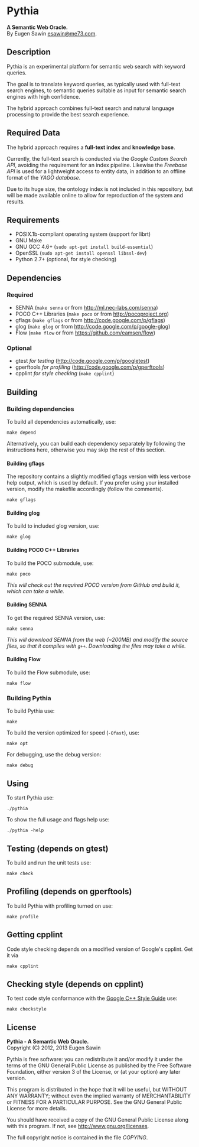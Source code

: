# Pythia
**A Semantic Web Oracle.**   
By Eugen Sawin <esawin@me73.com>.

## Description
Pythia is an experimental platform for semantic web search with keyword
queries.

The goal is to translate keyword queries, as typically used with full-text
search engines, to semantic queries suitable as input for semantic search
engines with high confidence.

The hybrid approach combines full-text search and natural language
processing to provide the best search experience.

## Required Data
The hybrid approach requires a **full-text index** and **knowledge base**.

Currently, the full-text search is conducted via the *Google Custom Search API*,
avoiding the requirement for an index pipeline. Likewise the *Freebase API* is
used for a lightweight access to entity data, in addition to an offline format
of the *YAGO database*.

Due to its huge size, the ontology index is not included in this repository, but
will be
made available online to allow for reproduction of the system and results.

## Requirements
* POSIX.1b-compliant operating system (support for librt)
* GNU Make
* GNU GCC 4.6+ (`sudo apt-get install build-essential`)
* OpenSSL (`sudo apt-get install openssl libssl-dev`)
* Python 2.7+ (optional, for style checking)

## Dependencies
### Required
* SENNA (`make senna` or from <http://ml.nec-labs.com/senna>)
* POCO C++ Libraries (`make poco` or from <http://pocoproject.org>)
* gflags (`make gflags` or from <http://code.google.com/p/gflags>)
* glog (`make glog` or from <http://code.google.com/p/google-glog>)
* Flow (`make flow` or from <https://github.com/eamsen/flow>)

### Optional
* gtest *for testing* (<http://code.google.com/p/googletest>)
* gperftools *for profiling* (<http://code.google.com/p/gperftools>)
* cpplint *for style checking* (`make cpplint`)

## Building
### Building dependencies
To build all dependencies automatically, use:

    make depend

Alternatively, you can build each dependency separately by following the
instructions here, otherwise you may skip the rest of this section.

#### Building gflags
The repository contains a slightly modified gflags version with less verbose
help output, which is used by default. If you prefer using your installed
version, modify the makefile accordingly (follow the comments). 

    make gflags

#### Building glog
To build to included glog version, use:

    make glog

#### Building POCO C++ Libraries
To build the POCO submodule, use:

    make poco

*This will check out the required POCO version from GitHub and build it, which
can take a while.*

#### Building SENNA
To get the required SENNA version, use:

    make senna

*This will download SENNA from the web (~200MB) and modify the source files, so
that it compiles with `g++`. Downloading the files may take a while.*

#### Building Flow
To build the Flow submodule, use:

    make flow

### Building Pythia
To build Pythia use:

    make

To build the version optimized for speed (`-Ofast`), use:

    make opt

For debugging, use the debug version:

    make debug

## Using
To start Pythia use:

    ./pythia

To show the full usage and flags help use:

    ./pythia -help

## Testing (depends on gtest)
To build and run the unit tests use:

    make check

## Profiling (depends on gperftools)
To build Pythia with profiling turned on use:

    make profile

## Getting cpplint
Code style checking depends on a modified version of Google's cpplint. Get it via
  
    make cpplint

## Checking style (depends on cpplint)
To test code style conformance with the [Google C++ Style Guide](http://google-styleguide.googlecode.com/svn/trunk/cppguide.xml) use:

    make checkstyle

## License
**Pythia - A Semantic Web Oracle.**   
Copyright (C) 2012, 2013 Eugen Sawin

Pythia is free software: you can redistribute it and/or modify
it under the terms of the GNU General Public License as published by
the Free Software Foundation, either version 3 of the License, or
(at your option) any later version.

This program is distributed in the hope that it will be useful,
but WITHOUT ANY WARRANTY; without even the implied warranty of
MERCHANTABILITY or FITNESS FOR A PARTICULAR PURPOSE.  See the
GNU General Public License for more details.

You should have received a copy of the GNU General Public License
along with this program.  If not, see <http://www.gnu.org/licenses>.

The full copyright notice is contained in the file *COPYING*.
